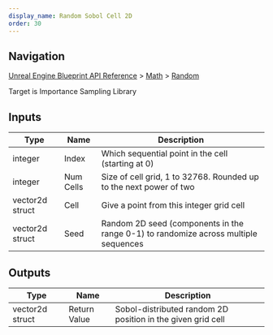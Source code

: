 ```yaml
---
display_name: Random Sobol Cell 2D
order: 30
---
```

## Navigation

[Unreal Engine Blueprint API Reference](https://dev.epicgames.com/documentation/en-us/unreal-engine/BlueprintAPI) > [Math](https://dev.epicgames.com/documentation/en-us/unreal-engine/BlueprintAPI/Math) > [Random](https://dev.epicgames.com/documentation/en-us/unreal-engine/BlueprintAPI/Math/Random)

Target is Importance Sampling Library

## Inputs

| Type | Name | Description |
| --- | --- | --- |
| integer | Index | Which sequential point in the cell (starting at 0) |
| integer | Num Cells | Size of cell grid, 1 to 32768. Rounded up to the next power of two |
| vector2d struct | Cell | Give a point from this integer grid cell |
| vector2d struct | Seed | Random 2D seed (components in the range 0-1) to randomize across multiple sequences |

## Outputs

| Type | Name | Description |
| --- | --- | --- |
| vector2d struct | Return Value | Sobol-distributed random 2D position in the given grid cell |
